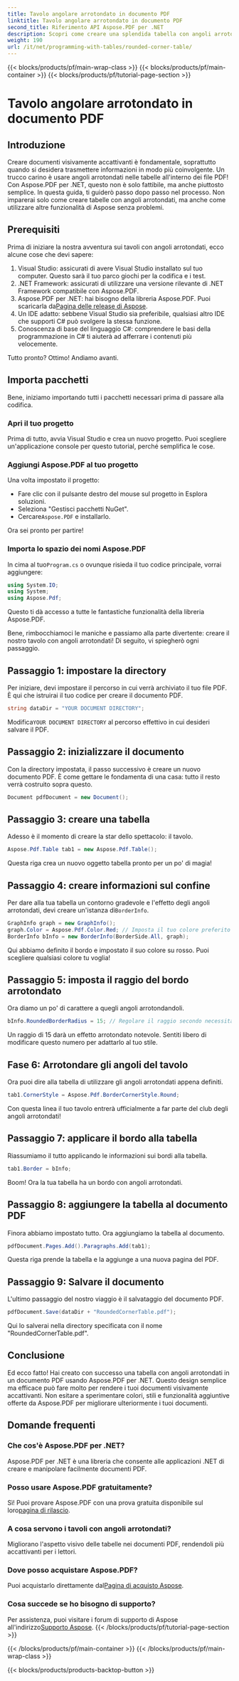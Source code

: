 ```yaml
---
title: Tavolo angolare arrotondato in documento PDF
linktitle: Tavolo angolare arrotondato in documento PDF
second_title: Riferimento API Aspose.PDF per .NET
description: Scopri come creare una splendida tabella con angoli arrotondati nei tuoi documenti PDF utilizzando Aspose.PDF per .NET con questa guida dettagliata.
weight: 190
url: /it/net/programming-with-tables/rounded-corner-table/
---
```


{{< blocks/products/pf/main-wrap-class >}}
{{< blocks/products/pf/main-container >}}
{{< blocks/products/pf/tutorial-page-section >}}

# Tavolo angolare arrotondato in documento PDF

## Introduzione

Creare documenti visivamente accattivanti è fondamentale, soprattutto quando si desidera trasmettere informazioni in modo più coinvolgente. Un trucco carino è usare angoli arrotondati nelle tabelle all'interno dei file PDF! Con Aspose.PDF per .NET, questo non è solo fattibile, ma anche piuttosto semplice. In questa guida, ti guiderò passo dopo passo nel processo. Non imparerai solo come creare tabelle con angoli arrotondati, ma anche come utilizzare altre funzionalità di Aspose senza problemi.

## Prerequisiti

Prima di iniziare la nostra avventura sui tavoli con angoli arrotondati, ecco alcune cose che devi sapere:

1. Visual Studio: assicurati di avere Visual Studio installato sul tuo computer. Questo sarà il tuo parco giochi per la codifica e i test.
2. .NET Framework: assicurati di utilizzare una versione rilevante di .NET Framework compatibile con Aspose.PDF.
3. Aspose.PDF per .NET: hai bisogno della libreria Aspose.PDF. Puoi scaricarla da[Pagina delle release di Aspose](https://releases.aspose.com/pdf/net/).
4. Un IDE adatto: sebbene Visual Studio sia preferibile, qualsiasi altro IDE che supporti C# può svolgere la stessa funzione.
5. Conoscenza di base del linguaggio C#: comprendere le basi della programmazione in C# ti aiuterà ad afferrare i contenuti più velocemente.

Tutto pronto? Ottimo! Andiamo avanti.

## Importa pacchetti

Bene, iniziamo importando tutti i pacchetti necessari prima di passare alla codifica. 

### Apri il tuo progetto

Prima di tutto, avvia Visual Studio e crea un nuovo progetto. Puoi scegliere un'applicazione console per questo tutorial, perché semplifica le cose.

### Aggiungi Aspose.PDF al tuo progetto

Una volta impostato il progetto:
- Fare clic con il pulsante destro del mouse sul progetto in Esplora soluzioni.
- Seleziona "Gestisci pacchetti NuGet".
-  Cercare`Aspose.PDF` e installarlo.

Ora sei pronto per partire!

### Importa lo spazio dei nomi Aspose.PDF

 In cima al tuo`Program.cs` o ovunque risieda il tuo codice principale, vorrai aggiungere:

```csharp
using System.IO;
using System;
using Aspose.Pdf;
```

Questo ti dà accesso a tutte le fantastiche funzionalità della libreria Aspose.PDF.

Bene, rimbocchiamoci le maniche e passiamo alla parte divertente: creare il nostro tavolo con angoli arrotondati! Di seguito, vi spiegherò ogni passaggio.

## Passaggio 1: impostare la directory

Per iniziare, devi impostare il percorso in cui verrà archiviato il tuo file PDF. È qui che istruirai il tuo codice per creare il documento PDF.

```csharp
string dataDir = "YOUR DOCUMENT DIRECTORY";
```

 Modifica`YOUR DOCUMENT DIRECTORY` al percorso effettivo in cui desideri salvare il PDF. 

## Passaggio 2: inizializzare il documento

Con la directory impostata, il passo successivo è creare un nuovo documento PDF. È come gettare le fondamenta di una casa: tutto il resto verrà costruito sopra questo.

```csharp
Document pdfDocument = new Document();
```

## Passaggio 3: creare una tabella

Adesso è il momento di creare la star dello spettacolo: il tavolo.

```csharp
Aspose.Pdf.Table tab1 = new Aspose.Pdf.Table();
```

Questa riga crea un nuovo oggetto tabella pronto per un po' di magia!

## Passaggio 4: creare informazioni sul confine

 Per dare alla tua tabella un contorno gradevole e l'effetto degli angoli arrotondati, devi creare un'istanza di`BorderInfo`.

```csharp
GraphInfo graph = new GraphInfo();
graph.Color = Aspose.Pdf.Color.Red; // Imposta il tuo colore preferito
BorderInfo bInfo = new BorderInfo(BorderSide.All, graph);
```

Qui abbiamo definito il bordo e impostato il suo colore su rosso. Puoi scegliere qualsiasi colore tu voglia!

## Passaggio 5: imposta il raggio del bordo arrotondato

Ora diamo un po' di carattere a quegli angoli arrotondandoli.

```csharp
bInfo.RoundedBorderRadius = 15; // Regolare il raggio secondo necessità
```

Un raggio di 15 darà un effetto arrotondato notevole. Sentiti libero di modificare questo numero per adattarlo al tuo stile.

## Fase 6: Arrotondare gli angoli del tavolo

Ora puoi dire alla tabella di utilizzare gli angoli arrotondati appena definiti.

```csharp
tab1.CornerStyle = Aspose.Pdf.BorderCornerStyle.Round;
```

Con questa linea il tuo tavolo entrerà ufficialmente a far parte del club degli angoli arrotondati!

## Passaggio 7: applicare il bordo alla tabella

Riassumiamo il tutto applicando le informazioni sui bordi alla tabella.

```csharp
tab1.Border = bInfo;
```

Boom! Ora la tua tabella ha un bordo con angoli arrotondati.

## Passaggio 8: aggiungere la tabella al documento PDF

Finora abbiamo impostato tutto. Ora aggiungiamo la tabella al documento.

```csharp
pdfDocument.Pages.Add().Paragraphs.Add(tab1);
```

Questa riga prende la tabella e la aggiunge a una nuova pagina del PDF. 

## Passaggio 9: Salvare il documento

L'ultimo passaggio del nostro viaggio è il salvataggio del documento PDF. 

```csharp
pdfDocument.Save(dataDir + "RoundedCornerTable.pdf");
```

Qui lo salverai nella directory specificata con il nome "RoundedCornerTable.pdf".

## Conclusione

Ed ecco fatto! Hai creato con successo una tabella con angoli arrotondati in un documento PDF usando Aspose.PDF per .NET. Questo design semplice ma efficace può fare molto per rendere i tuoi documenti visivamente accattivanti. Non esitare a sperimentare colori, stili e funzionalità aggiuntive offerte da Aspose.PDF per migliorare ulteriormente i tuoi documenti.

## Domande frequenti

### Che cos'è Aspose.PDF per .NET?
Aspose.PDF per .NET è una libreria che consente alle applicazioni .NET di creare e manipolare facilmente documenti PDF.

### Posso usare Aspose.PDF gratuitamente?
 Sì! Puoi provare Aspose.PDF con una prova gratuita disponibile sul loro[pagina di rilascio](https://releases.aspose.com/).

### A cosa servono i tavoli con angoli arrotondati?
Migliorano l'aspetto visivo delle tabelle nei documenti PDF, rendendoli più accattivanti per i lettori.

### Dove posso acquistare Aspose.PDF?
 Puoi acquistarlo direttamente dal[Pagina di acquisto Aspose](https://purchase.aspose.com/buy).

### Cosa succede se ho bisogno di supporto?
 Per assistenza, puoi visitare i forum di supporto di Aspose all'indirizzo[Supporto Aspose](https://forum.aspose.com/c/pdf/10).
{{< /blocks/products/pf/tutorial-page-section >}}

{{< /blocks/products/pf/main-container >}}
{{< /blocks/products/pf/main-wrap-class >}}

{{< blocks/products/products-backtop-button >}}
